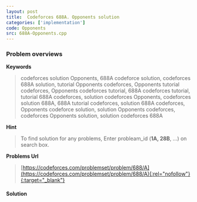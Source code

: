 ```yaml
---
layout: post
title:  Codeforces 688A. Opponents solution
categories: ['implementation']
code: Opponents
src: 688A-Opponents.cpp
---
```

### **Problem overviews**

**Keywords**
> codeforces solution Opponents, 688A codeforce solution, codeforces 688A solution, tutorial Opponents codeforces, Opponents tutorial codeforces, Opponents codeforces tutorial, 688A codeforces tutorial, tutorial 688A codeforces, solution codeforces Opponents, codeforces solution 688A, 688A tutorial codeforces, solution 688A codeforces, Opponents codeforce solution, solution Opponents codeforces, codeforces Opponents solution, solution codeforces 688A

**Hint**
> To find solution for any problems, Enter probleam_id (**1A, 28B**, ...) on search box. 

**Problems Url**
> [https://codeforces.com/problemset/problem/688/A](https://codeforces.com/problemset/problem/688/A){:rel="nofollow"}{:target="_blank"}

#### **Solution**



